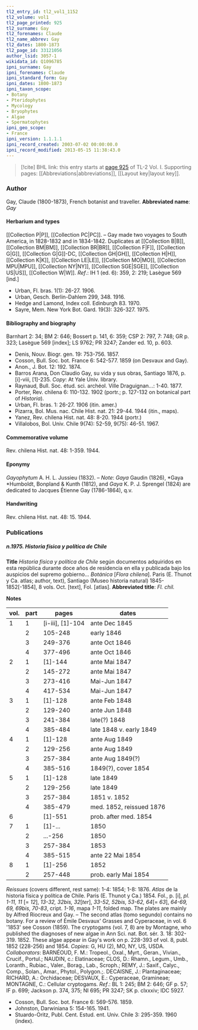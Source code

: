 ```yaml
---
tl2_entry_id: tl2_vol1_1152
tl2_volume: vol1
tl2_page_printed: 925
tl2_surname: Gay
tl2_forenames: Claude
tl2_name_abbrev: Gay
tl2_dates: 1800-1873
tl2_page_id: 33121056
author_lsid: 3057-1
wikidata_id: Q1096785
ipni_surname: Gay
ipni_forenames: Claude
ipni_standard_form: Gay
ipni_dates: 1800-1873
ipni_taxon_scope: 
- Botany
- Pteridophytes
- Mycology
- Bryophytes
- Algae
- Spermatophytes
ipni_geo_scope: 
- France
ipni_version: 1.1.1.1
ipni_record_created: 2003-07-02 00:00:00.0
ipni_record_modified: 2013-05-15 11:38:43.0
---
```



> [!cite] BHL link: this entry starts at [page 925](https://www.biodiversitylibrary.org/page/33121056) of TL-2 Vol. I.
> Supporting pages: [[Abbreviations|abbreviations]], [[Layout key|layout key]].

### Author

Gay, Claude (1800-1873), French botanist and traveller. 
**Abbreviated name**: *Gay*

#### Herbarium and types

[[Collection P|P]], [[Collection PC|PC]]. – Gay made two voyages to South America, in 1828-1832 and in 1834-1842. Duplicates at [[Collection B|B]], [[Collection BM|BM]], [[Collection BR|BR]], [[Collection F|F]], [[Collection G|G]], [[Collection G|G]]-DC, [[Collection GH|GH]], [[Collection H|H]], [[Collection K|K]], [[Collection LE|LE]], [[Collection MO|MO]], [[Collection MPU|MPU]], [[Collection NY|NY]], [[Collection SGE|SGE]], [[Collection US|US]], [[Collection W|W]].
*Ref*.: IH 1 (ed. 6): 359, 2: 219; Lasègue 569 \[ind.\]
- Urban, Fl. bras. 1(1): 26-27. 1906.
- Urban, Gesch. Berlin-Dahlem 299, 348. 1916.
- Hedge and Lamond, Index coll. Edinburgh 83. 1970.
- Sayre, Mem. New York Bot. Gard. 19(3): 326-327. 1975.

#### Bibliography and biography

Barnhart 2: 34; BM 2: 646; Bossert p. 141, 6: 359; CSP 2: 797, 7: 748; GR p. 323; Lasègue 569 \[index\]; LS 9762; PR 3247; Zander ed. 10, p. 603.
- Denis, Nouv. Biogr. gen. 19: 753-756. 1857.
- Cosson, Bull. Soc. bot. France 6: 542-577. 1859 (on Desvaux and Gay).
- Anon., J. Bot. 12: 192. 1874.
- Barros Arana, Don Claudio Gay, su vida y sus obras, Santiago 1876, p. \[i\]-viii, \[1\]-235. *Copy*: At Yale Univ. library.
- Raynaud, Bull. Soc. étud. sci. archéol. Ville Draguignan...: 1-40. 1877.
- Porter, Rev. chilena 6: 110-132. 1902 (portr.; p. 127-132 on botanical part of *Historia*).
- Urban, Fl. bras. 1: 26-27. 1906 (itin. amer.)
- Pizarra, Bol. Mus. nac. Chile Hist. nat. 21: 29-44. 1944 (itin., maps).
- Yanez, Rev. chilena Hist. nat. 48: 8-20. 1944 (portr.)
- Villalobos, Bol. Univ. Chile 9(74): 52-59, 9(75): 46-51. 1967.

#### Commemorative volume

Rev. chilena Hist. nat. 48: 1-359. 1944.

#### Eponymy

*Gayophytum* A. H. L. Jussieu (1832). – *Note*: *Gaya* Gaudin (1826), *Gaya *Humboldt, Bonpland & Kunth (1812), and *Gaya* K. P. J. Sprengel (1824) are dedicated to Jacques Étienne Gay (1786-1864), q.v.

#### Handwriting

Rev. chilena Hist. nat. 48: 15. 1944.

### Publications

##### n.1975. Historia física y política de Chile

**Title**
*Historia física y política de Chile* según documentos adquiridos en esta república durante doce años de residencia en ella y publicada bajo los auspicios del supremo gobierno... *Botánica* \[*Flora chilena*\]. Paris (E. Thunot y Ca. atlas; author, text), Santiago (Museo historia natural) 1845-1852\[-1854\], 8 vols. Oct. \[text\], Fol. \[atlas\].
**Abbreviated title**: *Fl. chil.*

**Notes**

|vol.	|part	|pages	|dates|
|---	|---	|---	|---	|
|1	|1	|\[i-iii\], \[1\]-104	|ante Dec 1845|
|	|2	|105-248	|early 1846|
|	|3	|249-376	|ante Oct 1846|
|	|4	|377-496	|ante Oct 1846|
|2	|1	|\[1\]-144	|ante Mai 1847|
|	|2	|145-272	|ante Mai 1847|
|	|3	|273-416	|Mai-Jun 1847|
|	|4	|417-534	|Mai-Jun 1847|
|3	|1	|\[1\]-128	|ante Feb 1848|
|	|2	|129-240	|ante Jun 1848|
|	|3	|241-384	|late(?) 1848|
|	|4	|385-484	|late 1848 v. early 1849|
|4	|1	|\[1\]-128	|ante Aug 1849|
|	|2	|129-256	|ante Aug 1849|
|	|3	|257-384	|ante Aug 1849(?)|
|	|4	|385-516	|1849(?), cover 1854|
|5	|1	|\[1\]-128	|late 1849|
|	|2	|129-256	|late 1849|
|	|3	|257-384	|1851 v. 1852|
|	|4	|385-479	|med. 1852, reissued 1876|
|6	|	|\[1\]-551	|prob. after med. 1854|
|7	|1	|\[1\]-...	|1850|
|	|2	|...-256	|1850|
|	|3	|257-384	|1853|
|	|4	|385-515	|ante 22 Mai 1854|
|8	|1	|\[1\]-256	|1852|
|	|2	|257-448	|prob. early Mai 1854|

*Reissues* (covers different, rest same): 1-4: 1854; 1-8: 1876.
*Atlas* de la historia física y política de Chile. Paris (E. Thunot y Ca.) 1854. Fol., p. \[i\], *pl. 1-11, 11* \[= *12*\], *13-32, 32bis, 32*\[*ter*\], *33-52, 52bis, 53-62, 64*\[= *63*\], *64-69, 69, 69bis, 70-83*, cript. *1-16*, mapa *1-11*, folded map. The plates are mainly by Alfred Riocreux and Gay. – The second atlas (tomo segundo) contains no botany.
For a review of Émile Desvaux' Grasses and Cyperaceae, in vol. 6 '1853' see Cosson (1859). The cryptogams (vol. 7, 8) are by Montagne, who published the diagnoses of new algae in Ann Sci. nat. Bot. sér. 3. 18: 302-319. 1852. These algae appear in Gay's work on p. 228-393 of vol. 8, publ. 1852 (228-256) and 1854. *Copies*: G, HU (2), MO, NY, US, USDA.
*Collaborators*: BARNÉOUD, F. M.: Tropeol., Oxal., Myrt., Geran., Vivian., Crucif., Portul.; NAUDIN, c.: Elatinaceae; CLOS, D.: Rhamn., Legum., Umb., Loranth., Rubiac., Valer., Borag., Lab., Scroph.; REMY, J.: Saxif., Calyc., Comp., Solan., Amar., Phytol., Polygon.;.
DECAISNE, J.: Plantaginaceae; RICHARD, A.: Orchidaceae; DESVAUX, E.: Cyperaceae, Gramineae; MONTAGNE, C.: Cellular cryptogams.
*Ref*.: BL 1: 245; BM 2: 646; GF p. 57; IF p. 699; Jackson p. 374, 375; NI 695; PR 3247; SK p. clxxxiv; IDC 5927.
- Cosson, Bull. Soc. bot. France 6: 569-576. 1859.
- Johnston, Darwiniana 5: 154-165. 1941.
- Stuardo-Oritz, Publ. Cent. Estud. ent. Univ. Chile 3: 295-359. 1960 (index).

